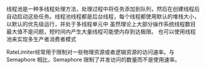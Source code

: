 
线程池是一种多线程处理方法，处理过程中将任务添加到队列，然后在创建线程后自动启动这些任务。线程池线程都是后台线程，每个线程都使用默认的堆栈大小，以默认的优先级运行，并处于多线程单元中
虽然理论上大部分操作系统线程数目最大值不是问题，短时间内产生大量线程可能使内存到达极限。
也可以使用线程池来实现多生产者消费者模式

RateLimiter经常用于限制对一些物理资源或者逻辑资源的访问速率。与Semaphore 相比，Semaphore 限制了并发访问的数量而不是使用速率。